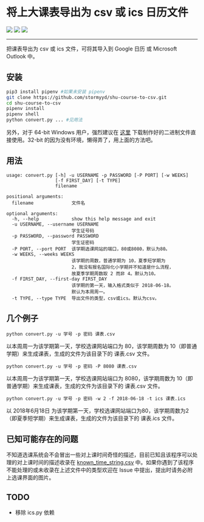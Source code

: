 # 将上大课表导出为 csv 或 ics 日历文件

![](https://img.shields.io/badge/python-3.6-blue.svg)
![](https://img.shields.io/badge/version-0.0.6-519dd9.svg)
![](https://img.shields.io/badge/license-WTFPL-000000.svg)

----------------------------------------------------------------------

把课表导出为 csv 或 ics 文件，可将其导入到 Google 日历 或 Microsoft Outlook 中。

安装
----

```bash
pip3 install pipenv #如果未安装 pipenv
git clone https://github.com/stormyyd/shu-course-to-csv.git
cd shu-course-to-csv
pipenv install
pipenv shell
python convert.py ... #见用法
```

另外，对于 64-bit Windows 用户，强烈建议在 [这里](https://github.com/stormyyd/shu-course-to-csv/releases) 下载制作好的二进制文件直接使用。32-bit 的因为没有环境，懒得弄了，用上面的方法吧。

用法
----

```
usage: convert.py [-h] -u USERNAME -p PASSWORD [-P PORT] [-w WEEKS]
                  [-f FIRST_DAY] [-t TYPE]
                  filename

positional arguments:
  filename              文件名

optional arguments:
  -h, --help            show this help message and exit
  -u USERNAME, --username USERNAME
                        学生证号码
  -p PASSWORD, --password PASSWORD
                        学生证密码
  -P PORT, --port PORT  该学期选课网站的端口，80或8080，默认为80。
  -w WEEKS, --weeks WEEKS
                        该学期的周数，普通学期为 10，夏季短学期为
                        2，我没有报名国际化小学期并不知道是什么流程，
                        故夏季学期周数取 2 而非 4。默认为10。
  -f FIRST_DAY, --first-day FIRST_DAY
                        该学期的第一天，输入格式类似于 2018-06-18。
                        默认为本周周一。
  -t TYPE, --type TYPE  导出文件的类型，csv或ics。默认为csv。
```

几个例子
------

    python convert.py -u 学号 -p 密码 课表.csv

以本周周一为该学期第一天，学校选课网站端口为 80，该学期周数为 10（即普通学期）来生成课表，生成的文件为该目录下的 课表.csv 文件。

    python convert.py -u 学号 -p 密码 -P 8080 课表.csv

以本周周一为该学期第一天，学校选课网站端口为 8080，该学期周数为 10（即普通学期）来生成课表，生成的文件为该目录下的 课表.csv 文件。

    python convert.py -u 学号 -p 密码 -w 2 -f 2018-06-18 -t ics 课表.ics

以 2018年6月18日 为该学期第一天，学校选课网站端口为80，该学期周数为2（即夏季短学期）来生成课表，生成的文件为该目录下的 课表.ics 文件。

已知可能存在的问题
---------------

不知道选课系统会不会冒出一些对上课时间奇怪的描述，目前已知且该程序可以处理的对上课时间的描述收录在 [known_time_string.csv](https://github.com/stormyyd/shu-course-to-csv/blob/master/known_time_string.csv) 中。如果你遇到了该程序不能处理的或未收录在上述文件中的类型欢迎在 Issue 中提出，提出时请务必附上选课界面的图片。

TODO
----
- 移除 ics.py 依赖
